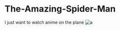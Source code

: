 # The-Amazing-Spider-Man
I just want to watch anime on the plane
![a](https://user-images.githubusercontent.com/46760916/211764128-9266eabd-a504-4a72-853e-9fed18f3754c.png)
